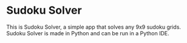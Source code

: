 # Sudoku Solver
This is Sudoku Solver, a simple app that solves any 9x9 sudoku grids.
Sudoku Solver is made in Python and can be run in a Python IDE.